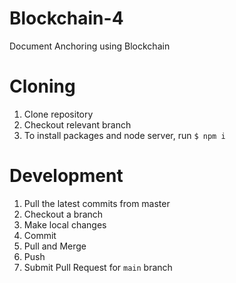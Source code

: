 # Blockchain-4
 Document Anchoring using Blockchain

# Cloning
 1. Clone repository
 2. Checkout relevant branch
 3. To install packages and node server, run `$ npm i`

# Development
 1. Pull the latest commits from master
 2. Checkout a branch
 3. Make local changes
 4. Commit
 5. Pull and Merge
 6. Push
 7. Submit Pull Request for `main` branch
